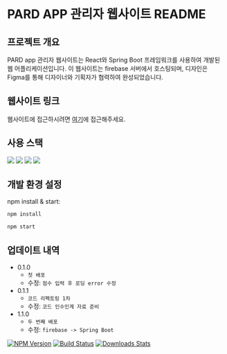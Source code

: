 # PARD APP 관리자 웹사이트 README

## 프로젝트 개요

PARD app 관리자 웹사이트는 React와 Spring Boot 프레임워크를 사용하여 개발된 웹 어플리케이션입니다. 이 웹사이트는 firebase 서버에서 호스팅되며, 디자인은 Figma를 통해 디자이너와 기획자가 협력하여 완성되었습니다.

## 웹사이트 링크

웹사이트에 접근하시려면 <a href="https://pard-app-project.web.app">여기</a>에 접근해주세요.

## 사용 스택

<div style={display:flex}>
<img src="https://img.shields.io/badge/React-20232A?style=for-the-badge&logo=react&logoColor=61DAFB"/>
     <img src="https://img.shields.io/badge/Figma-F24E1E?style=for-the-badge&logo=figma&logoColor=white"/>
    <img src="https://img.shields.io/badge/GitHub-100000?style=for-the-badge&logo=github&logoColor=white"/>
      <img src="https://img.shields.io/badge/firebase-ffca28?style=for-the-badge&logo=firebase&logoColor=black"/>
  
</div>

## 개발 환경 설정

npm install & start:

```sh
npm install
```

```sh
npm start
```

## 업데이트 내역

- 0.1.0
  - `첫 배포`
  - 수정: `점수 입력 후 로딩 error 수정`
- 0.1.1
  - `코드 리펙토링 1차`
  - 수정: `코드 인수인계 자료 준비`
    <br>
- 1.1.0
  - `두 번째 배포`
  - 수정: `firebase -> Spring Boot`

[![NPM Version][npm-image]][npm-url]
[![Build Status][travis-image]][travis-url]
[![Downloads Stats][npm-downloads]][npm-url]

<!-- Markdown link & img dfn's -->

[npm-image]: https://img.shields.io/npm/v/datadog-metrics.svg?style=flat-square
[npm-url]: https://npmjs.org/package/datadog-metrics
[npm-downloads]: https://img.shields.io/npm/dm/datadog-metrics.svg?style=flat-square
[travis-image]: https://img.shields.io/travis/dbader/node-datadog-metrics/master.svg?style=flat-square
[travis-url]: https://travis-ci.org/dbader/node-datadog-metrics
